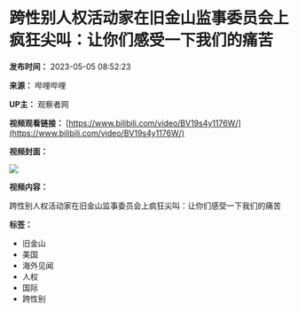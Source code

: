 # 跨性别人权活动家在旧金山监事委员会上疯狂尖叫：让你们感受一下我们的痛苦

**发布时间：** 2023-05-05 08:52:23

**来源：** 哔哩哔哩

**UP主：** 观察者网

**视频观看链接：** [https://www.bilibili.com/video/BV19s4y1176W/](https://www.bilibili.com/video/BV19s4y1176W/)

**视频封面：**

![](//i0.hdslb.com/bfs/archive/55beccf7f802ce4eb36969415fa8dece5a25f141.jpg@518w_290h_1c_!web-video-share-cover.webp)

**视频内容：**

跨性别人权活动家在旧金山监事委员会上疯狂尖叫：让你们感受一下我们的痛苦

**标签：**
* 旧金山
* 美国
* 海外见闻
* 人权
* 国际
* 跨性别
